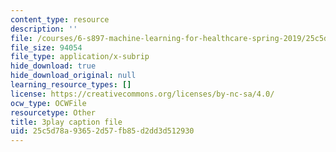 ```yaml
---
content_type: resource
description: ''
file: /courses/6-s897-machine-learning-for-healthcare-spring-2019/25c5d78a93652d57fb85d2dd3d512930_g5v-NvNoJQQ.srt
file_size: 94054
file_type: application/x-subrip
hide_download: true
hide_download_original: null
learning_resource_types: []
license: https://creativecommons.org/licenses/by-nc-sa/4.0/
ocw_type: OCWFile
resourcetype: Other
title: 3play caption file
uid: 25c5d78a-9365-2d57-fb85-d2dd3d512930
---
```

